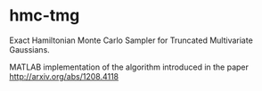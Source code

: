 hmc-tmg
=======

Exact Hamiltonian Monte Carlo Sampler for Truncated Multivariate Gaussians.

MATLAB implementation of the algorithm introduced in the paper http://arxiv.org/abs/1208.4118
